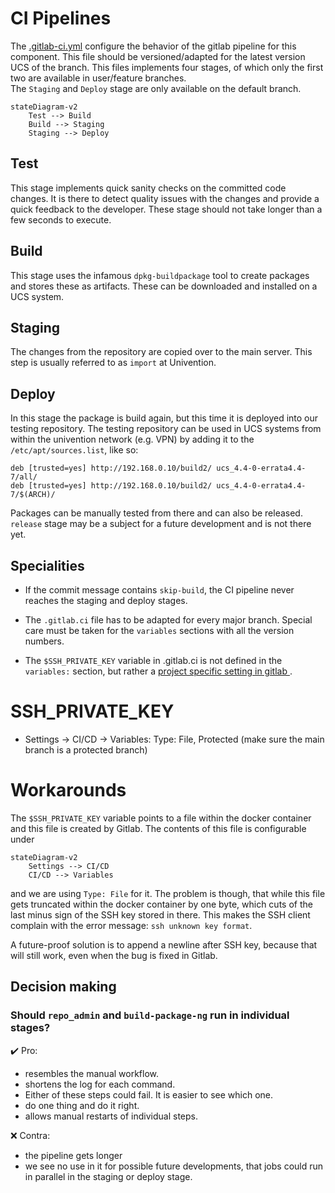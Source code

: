 # CI Pipelines

The [.gitlab-ci.yml](../.gitlab-ci.yml) configure the behavior of the gitlab pipeline for this component.
This file should be versioned/adapted for the latest version UCS of the branch.
This files implements four stages, of which only the first two are available in user/feature branches.  
The `Staging` and `Deploy` stage are only available on the default branch.

```mermaid
stateDiagram-v2
    Test --> Build
    Build --> Staging
    Staging --> Deploy
```

## Test

This stage implements quick sanity checks on the committed code changes. It is
there to detect quality issues with the changes and provide a quick feedback
to the developer. These stage should not take longer than a few seconds to
execute.


## Build

This stage uses the infamous `dpkg-buildpackage` tool to create packages and
stores these as artifacts. These can be downloaded and installed on a UCS
system.


## Staging

The changes from the repository are copied over to the main server. This step
is usually referred to as `import` at Univention.


## Deploy

In this stage the package is build again, but this time it is deployed into
our testing repository. The testing repository can be used in UCS systems
from within the univention network (e.g. VPN) by adding it to the
`/etc/apt/sources.list`, like so:

    deb [trusted=yes] http://192.168.0.10/build2/ ucs_4.4-0-errata4.4-7/all/
    deb [trusted=yes] http://192.168.0.10/build2/ ucs_4.4-0-errata4.4-7/$(ARCH)/

Packages can be manually tested from there and can also be released. 
`release` stage may be a subject for a future development and is not there yet.


## Specialities

* If the commit message contains `skip-build`, the CI pipeline never reaches
  the staging and deploy stages.

* The `.gitlab.ci` file has to be adapted for every major branch. Special
  care must be taken for the `variables` sections with all the version numbers.

* The `$SSH_PRIVATE_KEY` variable in .gitlab.ci is not defined in the
  `variables:` section, but rather a [project specific setting in gitlab
  ](https://docs.gitlab.com/ee/ci/variables/#cicd-variable-types). 

# SSH_PRIVATE_KEY

* Settings -> CI/CD -> Variables: Type: File, Protected (make sure the main branch is a protected branch)

# Workarounds

The `$SSH_PRIVATE_KEY` variable points to a file within the docker container
and this file is created by Gitlab. The contents of this file is configurable
under

```mermaid
stateDiagram-v2
    Settings --> CI/CD
    CI/CD --> Variables
```

and we are using `Type: File` for it. The problem is though, that while this
file gets truncated within the docker container by one byte, which cuts of
the last minus sign of the SSH key stored in there. This makes the SSH client
complain with the error message: `ssh unknown key format`.

A future-proof solution is to append a newline after SSH key, because that will
still work, even when the bug is fixed in Gitlab.

## Decision making

### Should `repo_admin` and `build-package-ng` run in individual stages?

:heavy_check_mark: Pro:

- resembles the manual workflow.
- shortens the log for each command.
- Either of these steps could fail. It is easier to see which one.
- do one thing and do it right.
- allows manual restarts of individual steps.

:x: Contra:

- the pipeline gets longer
- we see no use in it for possible future developments, that jobs could run in
  parallel in the staging or deploy stage.






